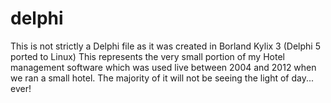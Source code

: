 # delphi
This is not strictly a Delphi file as it was created in Borland Kylix 3 (Delphi 5 ported to Linux) 
This represents the very small portion of my Hotel management software which was used live between 2004 and 2012 when we ran
a small hotel. The majority of it will not be seeing the light of day... ever!
